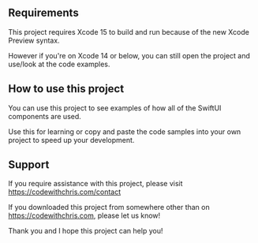 ## Requirements

This project requires Xcode 15 to build and run because of the new Xcode Preview syntax.

However if you're on Xcode 14 or below, you can still open the project and use/look at the code examples.

## How to use this project

You can use this project to see examples of how all of the SwiftUI components are used.

Use this for learning or copy and paste the code samples into your own project to speed up your development.

## Support

If you require assistance with this project, please visit https://codewithchris.com/contact

If you downloaded this project from somewhere other than on https://codewithchris.com, please let us know!

Thank you and I hope this project can help you! 
